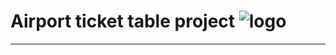 # Airport ticket table project ![logo](https://upload.wikimedia.org/wikipedia/commons/b/bf/Kyiv_International_Airport_Logo.gif)

---
